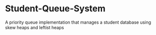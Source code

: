 # Student-Queue-System

A priority queue implementation that manages a student database using skew heaps and leftist heaps
